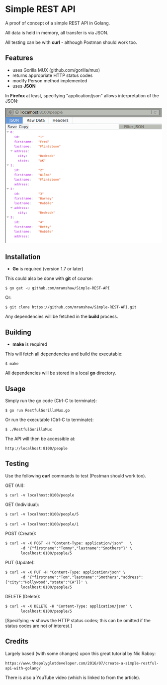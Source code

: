 # Simple REST API

A proof of concept of a simple REST API in Golang.

All data is held in memory, all transfer is via JSON.

All testing can be with __curl__ - although Postman should work too.

## Features

- uses Gorilla MUX (github.com/gorilla/mux)
- returns appropriate HTTP status codes
- modify Person method implemented
- uses __JSON__
 
In __Firefox__ at least, specifying "application/json" allows interpretation of the JSON:

![JSON_in_Firefox](./json_in_firefox.png)

## Installation

- __Go__ is required (version 1.7 or later)

This could also be done with __git__ of course:

	$ go get -u github.com/mramshaw/Simple-REST-API

Or:

	$ git clone https://github.com/mramshaw/Simple-REST-API.git

Any dependencies will be fetched in the __build__ process.

## Building

- __make__ is required

This will fetch all dependencies and build the executable:

	$ make

All dependencies will be stored in a local __go__ directory.

## Usage

Simply run the go code (Ctrl-C to terminate):

	$ go run RestfulGorillaMux.go

Or run the executable (Ctrl-C to terminate):

	$ ./RestfulGorillaMux

The API will then be accessible at:

	http://localhost:8100/people

## Testing

Use the following __curl__ commands to test (Postman should work too).

GET (All):

	$ curl -v localhost:8100/people

GET (Individual):

	$ curl -v localhost:8100/people/5

	$ curl -v localhost:8100/people/1

POST (Create):

	$ curl -v -X POST -H "Content-Type: application/json"   \
	       -d '{"firstname":"Tommy","lastname":"Smothers"}' \
	       localhost:8100/people/5

PUT (Update):

	$ curl -v -X PUT -H "Content-Type: application/json" \
	       -d '{"firstname":"Tom","lastname":"Smothers","address":{"city":"Hollywood","state":"CA"}}' \
	       localhost:8100/people/5

DELETE (Delete):

	$ curl -v -X DELETE -H "Content-Type: application/json" \
	       localhost:8100/people/5

[Specifying __-v__ shows the HTTP status codes; this can be omitted if the status codes are not of interest.]

## Credits

Largely based (with some changes) upon this great tutorial by Nic Raboy:

	https://www.thepolyglotdeveloper.com/2016/07/create-a-simple-restful-api-with-golang/

There is also a YouTube video (which is linked to from the article).
